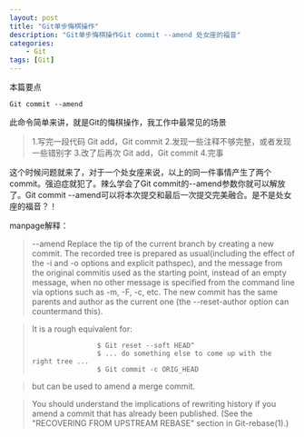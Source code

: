 ```yaml
---
layout: post  
title: "Git单步悔棋操作"  
description: "Git单步悔棋操作Git commit --amend 处女座的福音"  
categories:
    - Git
tags: [Git]  
---
```


本篇要点
``` shell
Git commit --amend
```
此命令简单来讲，就是Git的悔棋操作，我工作中最常见的场景
>1.写完一段代码 Git add，Git commit
2.发现一些注释不够完整，或者发现一些错别字
3.改了后再次 Git add，Git commit
4.完事

这个时候问题就来了，对于一个处女座来说，以上的同一件事情产生了两个commit。强迫症就犯了。辣么学会了Git commit的--amend参数你就可以解放了。Git commit --amend可以将本次提交和最后一次提交完美融合。是不是处女座的福音？！


manpage解释：
> --amend
Replace the tip of the current branch by creating a new commit. The recorded tree is prepared as usual(including the effect of the -i and -o options and explicit pathspec), and the message from the original commitis used as the starting point, instead of an empty message, when no other message is specified from the command line via options such as -m, -F, -c, etc. The new commit has the same parents and author as the current one (the --reset-author option can countermand this).

>It is a rough equivalent for:
>
>                     $ Git reset --soft HEAD^
>                     $ ... do something else to come up with the right tree ...
>                     $ Git commit -c ORIG_HEAD

>but can be used to amend a merge commit.

>You should understand the implications of rewriting history if you amend a commit that has already been published. (See the "RECOVERING FROM UPSTREAM REBASE" section in Git-rebase(1).)
